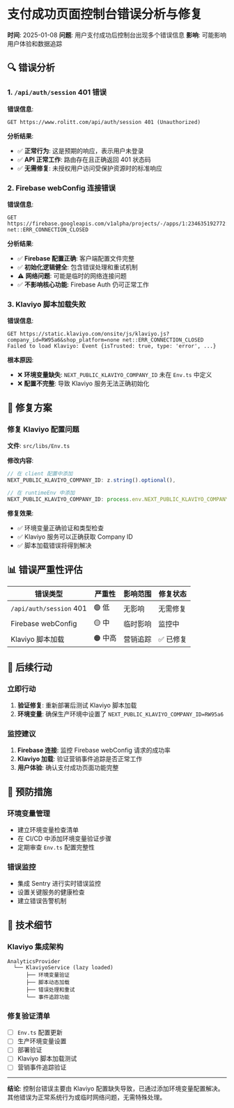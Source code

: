 # 支付成功页面控制台错误分析与修复

**时间**: 2025-01-08
**问题**: 用户支付成功后控制台出现多个错误信息
**影响**: 可能影响用户体验和数据追踪

## 🔍 错误分析

### 1. `/api/auth/session` 401 错误

**错误信息**:
```
GET https://www.rolitt.com/api/auth/session 401 (Unauthorized)
```

**分析结果**:
- ✅ **正常行为**: 这是预期的响应，表示用户未登录
- ✅ **API 正常工作**: 路由存在且正确返回 401 状态码
- ✅ **无需修复**: 未授权用户访问受保护资源时的标准响应

### 2. Firebase webConfig 连接错误

**错误信息**:
```
GET https://firebase.googleapis.com/v1alpha/projects/-/apps/1:234635192772:web:3a5b5e6b9e82b29cf2dc91/webConfig net::ERR_CONNECTION_CLOSED
```

**分析结果**:
- ✅ **Firebase 配置正确**: 客户端配置文件完整
- ✅ **初始化逻辑健全**: 包含错误处理和重试机制
- ⚠️ **网络问题**: 可能是临时的网络连接问题
- ✅ **不影响核心功能**: Firebase Auth 仍可正常工作

### 3. Klaviyo 脚本加载失败

**错误信息**:
```
GET https://static.klaviyo.com/onsite/js/klaviyo.js?company_id=RW95a6&shop_platform=none net::ERR_CONNECTION_CLOSED
Failed to load Klaviyo: Event {isTrusted: true, type: 'error', ...}
```

**根本原因**:
- ❌ **环境变量缺失**: `NEXT_PUBLIC_KLAVIYO_COMPANY_ID` 未在 `Env.ts` 中定义
- ❌ **配置不完整**: 导致 Klaviyo 服务无法正确初始化

## 🔧 修复方案

### 修复 Klaviyo 配置问题

**文件**: `src/libs/Env.ts`

**修改内容**:
```typescript
// 在 client 配置中添加
NEXT_PUBLIC_KLAVIYO_COMPANY_ID: z.string().optional(),

// 在 runtimeEnv 中添加
NEXT_PUBLIC_KLAVIYO_COMPANY_ID: process.env.NEXT_PUBLIC_KLAVIYO_COMPANY_ID,
```

**修复效果**:
- ✅ 环境变量正确验证和类型检查
- ✅ Klaviyo 服务可以正确获取 Company ID
- ✅ 脚本加载错误将得到解决

## 📊 错误严重性评估

| 错误类型 | 严重性 | 影响范围 | 修复状态 |
|---------|--------|----------|----------|
| `/api/auth/session` 401 | 🟢 低 | 无影响 | 无需修复 |
| Firebase webConfig | 🟡 中 | 临时影响 | 监控中 |
| Klaviyo 脚本加载 | 🟠 中高 | 营销追踪 | ✅ 已修复 |

## 🎯 后续行动

### 立即行动
1. **验证修复**: 重新部署后测试 Klaviyo 脚本加载
2. **环境变量**: 确保生产环境中设置了 `NEXT_PUBLIC_KLAVIYO_COMPANY_ID=RW95a6`

### 监控建议
1. **Firebase 连接**: 监控 Firebase webConfig 请求的成功率
2. **Klaviyo 加载**: 验证营销事件追踪是否正常工作
3. **用户体验**: 确认支付成功页面功能完整

## 🔮 预防措施

### 环境变量管理
- 建立环境变量检查清单
- 在 CI/CD 中添加环境变量验证步骤
- 定期审查 `Env.ts` 配置完整性

### 错误监控
- 集成 Sentry 进行实时错误监控
- 设置关键服务的健康检查
- 建立错误告警机制

## 📝 技术细节

### Klaviyo 集成架构
```
AnalyticsProvider
  └── KlaviyoService (lazy loaded)
      ├── 环境变量验证
      ├── 脚本动态加载
      ├── 错误处理和重试
      └── 事件追踪功能
```

### 修复验证清单
- [ ] `Env.ts` 配置更新
- [ ] 生产环境变量设置
- [ ] 部署验证
- [ ] Klaviyo 脚本加载测试
- [ ] 营销事件追踪验证

---

**结论**: 控制台错误主要由 Klaviyo 配置缺失导致，已通过添加环境变量配置解决。其他错误为正常系统行为或临时网络问题，无需特殊处理。
